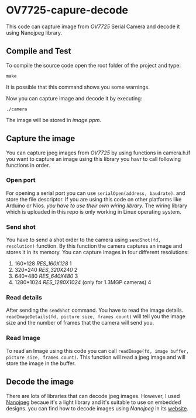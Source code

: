 # OV7725-capure-decode
This code can capture image from *OV7725* Serial Camera and decode it using Nanojpeg library.
## Compile and Test
To compile the source code open the root folder of the project and type:
```
make
```
It is possible that this command shows you some warnings.

Now you can capture image and decode it by executing:
```
./camera
```
The image will be stored in *image.ppm*.
## Capture the image
You can capture jpeg images from *OV7725* by using functions in camera.h.if you want to capture an image using this library you havr to call following functions in order.
### Open port
For opening a serial port you can use ``serialOpen(address, baudrate)``. and store the file descriptor.
If you are using this code on other platforms like Arduino or Nios. *you have to use their own wiring library.* The wiring library which is uploaded in this repo is only working in Linux operating system.
### Send shot
You have to send a shot order to the camera using ``sendShot(fd, resolution)`` function. By this function the camera captures an image and stores it in its memory.
You can capture images in four different resolutions:
1. 160\*128 *RES_160X128* 1
2. 320\*240 *RES_320X240* 2
3. 640\*480 *RES_640X480* 3
4. 1280\*1024 *RES_1280X1024* (only for 1.3MGP cameras) 4
### Read details
After sending the ``sendShot`` command. You have to read the image details. ``readImageDetails(fd, picture size, frames count)`` will tell you the image size and the number of frames that the camera will send you.
### Read Image
To read an Image using this code you can call ``readImage(fd, image buffer, picture size, frames count)``.
This function will read a jpeg image and will store the image in the buffer.
## Decode the image
There are lots of libraries that can decode jpeg images. However, I used [Nanojpeg](http://keyj.emphy.de/nanojpeg/) becaue it's a light library and it's suitable to use on embedded designs.
you can find how to decode images using  *Nanojpeg* in its [website](http://keyj.emphy.de/nanojpeg/).
